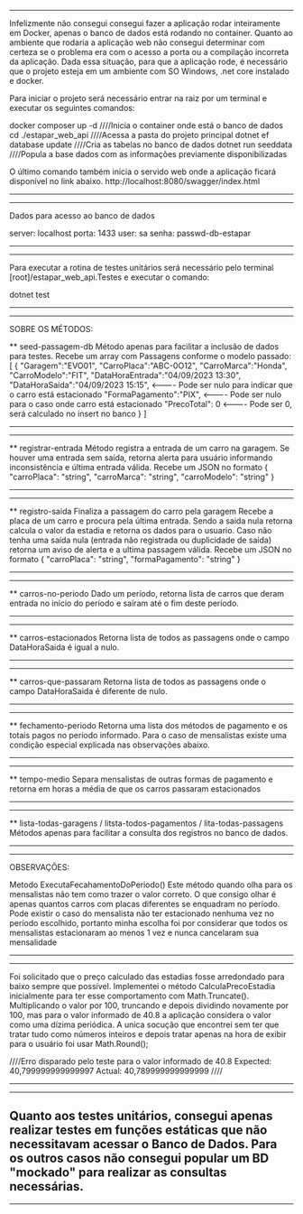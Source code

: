 ----------------------------------------------------------------------------------------------------
Infelizmente não consegui consegui fazer a aplicação rodar inteiramente em Docker,
apenas o banco de dados está rodando no container. Quanto ao ambiente que rodaria a 
aplicação web não consegui determinar com certeza se o problema era com o acesso a
porta ou a compilação incorreta da aplicação.
Dada essa situação, para que a aplicação rode, é necessário que o projeto esteja em
um ambiente com SO Windows, .net core instalado e docker.

Para iniciar o projeto será necessário entrar na raiz por um terminal e executar os
seguintes comandos:

docker composer up -d       ////Inicia o container onde está o banco de dados
cd ./estapar_web_api        ////Acessa a pasta do projeto principal
dotnet ef database update   ////Cria as tabelas no banco de dados
dotnet run seeddata         ////Popula a base dados com as informações previamente disponibilizadas

O último comando também inicia o servido web onde a aplicação ficará disponível no link abaixo.
http://localhost:8080/swagger/index.html

----------------------------------------------------------------------------------------------------
----------------------------------------------------------------------------------------------------
Dados para acesso ao banco de dados

server: localhost
porta: 1433
user: sa
senha: passwd-db-estapar

----------------------------------------------------------------------------------------------------
----------------------------------------------------------------------------------------------------
Para executar a rotina de testes unitários será necessário pelo terminal [root]/estapar_web_api.Testes
e executar o comando:

dotnet test

----------------------------------------------------------------------------------------------------
----------------------------------------------------------------------------------------------------

SOBRE OS MÉTODOS:

** seed-passagem-db
Método apenas para facilitar a inclusão de dados para testes.
Recebe um array com Passagens conforme o modelo passado:
[
    {
        "Garagem":"EVO01",
        "CarroPlaca":"ABC-0O12",
        "CarroMarca":"Honda",
        "CarroModelo":"FIT",
        "DataHoraEntrada":"04/09/2023 13:30",
        "DataHoraSaida":"04/09/2023 15:15", <---- Pode ser nulo para indicar que o carro está estacionado
        "FormaPagamento":"PIX",             <---- Pode ser nulo para o caso onde carro está estacionado
        "PrecoTotal": 0                     <---- Pode ser 0, será calculado no insert no banco
    }
]

----------------------------------------------------------------------------------------------------
----------------------------------------------------------------------------------------------------
** registrar-entrada
Método registra a entrada de um carro na garagem. Se houver uma entrada sem saída, retorna alerta para
usuário informando inconsistência e última entrada válida.
Recebe um JSON no formato
{
  "carroPlaca": "string",
  "carroMarca": "string",
  "carroModelo": "string"
}

----------------------------------------------------------------------------------------------------
----------------------------------------------------------------------------------------------------
** registro-saida
Finaliza a passagem do carro pela garagem
Recebe a placa de um carro e procura pela última entrada. Sendo a saida nula retorna calcula o valor
da estadia e retorna os dados para o usuario. Caso não tenha uma saída nula (entrada não registrada 
ou duplicidade de saída) retorna um aviso de alerta e a ultima passagem válida.
Recebe um JSON no formato
{
  "carroPlaca": "string",
  "formaPagamento": "string"
}

----------------------------------------------------------------------------------------------------
----------------------------------------------------------------------------------------------------
** carros-no-periodo
Dado um período, retorna lista de carros que deram entrada no início do período e saíram até o fim 
deste período.

----------------------------------------------------------------------------------------------------
----------------------------------------------------------------------------------------------------
** carros-estacionados
Retorna lista de todos as passagens onde o campo DataHoraSaida é igual a nulo.

----------------------------------------------------------------------------------------------------
----------------------------------------------------------------------------------------------------
** carros-que-passaram
Retorna lista de todos as passagens onde o campo DataHoraSaida é diferente de nulo.

----------------------------------------------------------------------------------------------------
----------------------------------------------------------------------------------------------------
** fechamento-periodo
Retorna uma lista dos métodos de pagamento e os totais pagos no período informado.
Para o caso de mensalistas existe uma condição especial explicada nas observações abaixo.

----------------------------------------------------------------------------------------------------
----------------------------------------------------------------------------------------------------
** tempo-medio
Separa mensalistas de outras formas de pagamento e retorna em horas a média de que os carros passaram
estacionados

----------------------------------------------------------------------------------------------------
----------------------------------------------------------------------------------------------------
** lista-todas-garagens / litsta-todos-pagamentos / lita-todas-passagens
Métodos apenas para facilitar a consulta dos registros no banco de dados.

----------------------------------------------------------------------------------------------------
----------------------------------------------------------------------------------------------------
OBSERVAÇÕES:


Metodo ExecutaFecahamentoDoPeriodo() 
Este método quando olha para os mensalistas não tem como trazer o valor correto.
O que consigo olhar é apenas quantos carros com placas diferentes se enquadram no período. Pode existir
o caso do mensalista não ter estacionado nenhuma vez no período escolhido, portanto minha escolha foi por
considerar que todos os mensalistas estacionaram ao menos 1 vez e nunca cancelaram sua mensalidade

----------------------------------------------------------------------------------------------------
----------------------------------------------------------------------------------------------------
Foi solicitado que o preço calculado das estadias fosse arredondado para baixo sempre que possível.
Implementei o método CalculaPrecoEstadia inicialmente para ter esse comportamento com Math.Truncate().
Multiplicando o valor por 100, truncando e depois dividindo novamente por 100, mas para o valor informado 
de 40.8 a aplicação considera o valor como uma dízima periódica. A unica socução que encontrei sem ter
que tratar tudo como números inteiros e depois tratar apenas na hora de exibir para o usuário foi usar
Math.Round();

////Erro disparado pelo teste para o valor informado de 40.8
Expected: 40,799999999999997
Actual:   40,789999999999999
////

----------------------------------------------------------------------------------------------------
----------------------------------------------------------------------------------------------------

Quanto aos testes unitários, consegui apenas realizar testes em funções estáticas que não necessitavam
acessar o Banco de Dados. Para os outros casos não consegui popular um BD "mockado" para realizar as
consultas necessárias.
----------------------------------------------------------------------------------------------------
----------------------------------------------------------------------------------------------------